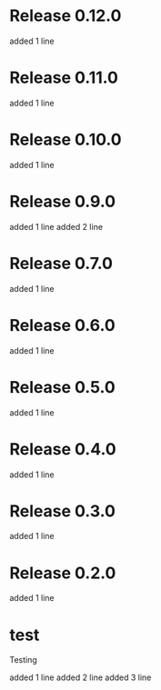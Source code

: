 # Release 0.12.0

added 1 line


# Release 0.11.0

added 1 line


# Release 0.10.0

added 1 line


# Release 0.9.0

added 1 line
added 2 line


# Release 0.7.0

added 1 line


# Release 0.6.0

added 1 line


# Release 0.5.0

added 1 line


# Release 0.4.0

added 1 line


# Release 0.3.0

added 1 line


# Release 0.2.0

added 1 line


# test
Testing

added 1 line
added 2 line
added 3 line
